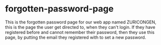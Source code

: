 # forgotten-password-page
This is the forgotten password page for our web app  named ZURICONGEN, this is the page the user get directed to, when they can't login. If they have registered before and cannot remember their password, then they use this page, by putting the email they registered with to set a new password. 
